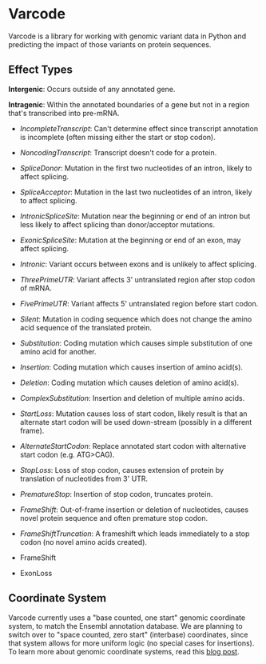 Varcode
=======

Varcode is a library for working with genomic variant data in Python and predicting the impact of those variants on protein sequences.



Effect Types
------------
**Intergenic**: Occurs outside of any annotated gene.

**Intragenic**: Within the annotated boundaries of a gene but not in a region that's transcribed into pre-mRNA.

  - *IncompleteTranscript*: Can't determine effect since transcript annotation is incomplete (often missing either the start or stop codon).
  - *NoncodingTranscript*: Transcript doesn't code for a protein.
  - *SpliceDonor*: Mutation in the first two nucleotides of an intron, likely to affect splicing.
  - *SpliceAcceptor*: Mutation in the last two nucleotides of an intron,
  likely to affect splicing.
  - *IntronicSpliceSite*: Mutation near the beginning or end of an intron but less likely to affect splicing than donor/acceptor mutations.
  - *ExonicSpliceSite*: Mutation at the beginning or end of an exon, may affect splicing.
  - *Intronic*: Variant occurs between exons and is unlikely to affect splicing.
  - *ThreePrimeUTR*: Variant affects 3' untranslated region after stop codon of mRNA.
  - *FivePrimeUTR*: Variant affects 5' untranslated region before start codon.
  - *Silent*: Mutation in coding sequence which does not change the amino acid sequence of the translated protein.
  - *Substitution*: Coding mutation which causes simple substitution of one amino acid for another.
  - *Insertion*: Coding mutation which causes insertion of amino acid(s).
  - *Deletion*: Coding mutation which causes deletion of amino acid(s).
  - *ComplexSubstitution*: Insertion and deletion of multiple amino acids.
  - *StartLoss*: Mutation causes loss of start codon, likely result is that an alternate start codon will be used down-stream (possibly in a different frame).
  - *AlternateStartCodon*: Replace annotated start codon with alternative start codon (e.g. ATG>CAG).
  - *StopLoss*: Loss of stop codon, causes extension of protein by translation of nucleotides from 3' UTR.
  - *PrematureStop*: Insertion of stop codon, truncates protein.
  - *FrameShift*: Out-of-frame insertion or deletion of nucleotides, causes novel protein sequence and often premature stop codon.
  - *FrameShiftTruncation*: A frameshift which leads immediately to a stop codon (no novel amino acids created).

  - FrameShift
  - ExonLoss


Coordinate System
-----------------
Varcode currently uses a "base counted, one start" genomic coordinate system, to match the Ensembl annotation database. We are planning to switch over to "space counted, zero start" (interbase) coordinates, since that system allows for more uniform logic (no special cases for insertions). To learn more about genomic coordinate systems, read this [blog post](http://alternateallele.blogspot.com/2012/03/genome-coordinate-conventions.html).





